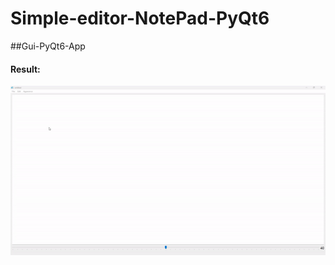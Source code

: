# Simple-editor-NotePad-PyQt6
##Gui-PyQt6-App

#### Result:
![img](https://github.com/MohammadSayed02/Simple-editor-NotePad-PyQt6/blob/main/Results/Result.gif?raw=true)


